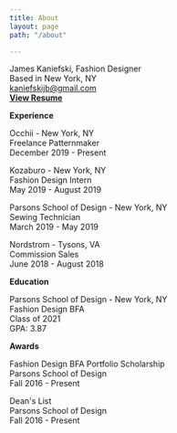 ```yaml
---
title: About
layout: page
path: "/about"

---
```

James Kaniefski, Fashion Designer  
Based in New York, NY  
[kaniefskijb@gmail.com](mailto:kaniefskijb@gmail.com)  
[**View Resume**](https://drive.google.com/file/d/12z1OBNLsOrT9BzSDxq3eyCjkNRTNKna4/view?usp=sharing)

**Experience**

Occhii - New York, NY  
Freelance Patternmaker  
December 2019 - Present

Kozaburo - New York, NY  
Fashion Design Intern  
May 2019 - August 2019

Parsons School of Design - New York, NY  
Sewing Technician  
March 2019 - May 2019

Nordstrom - Tysons, VA  
Commission Sales  
June 2018 - August 2018

**Education**

Parsons School of Design - New York, NY  
Fashion Design BFA  
Class of 2021  
GPA: 3.87

**Awards**

Fashion Design BFA Portfolio Scholarship  
Parsons School of Design  
Fall 2016 - Present

Dean's List  
Parsons School of Design  
Fall 2016 - Present